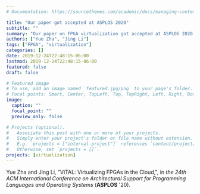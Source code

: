 ```yaml
---
# Documentation: https://sourcethemes.com/academic/docs/managing-content/

title: "Our paper got accepted at ASPLOS 2020"
subtitle: ""
summary: "Our paper on FPGA virtualization got accepted at ASPLOS 2020. Congrats to Yue!"
authors: ["Yue Zha", "Jing Li"]
tags: ["FPGA", "virtualization"]
categories: []
date: 2019-12-24T22:48:15-06:00
lastmod: 2019-12-24T22:48:15-06:00
featured: false
draft: false

# Featured image
# To use, add an image named `featured.jpg/png` to your page's folder.
# Focal points: Smart, Center, TopLeft, Top, TopRight, Left, Right, BottomLeft, Bottom, BottomRight.
image:
  caption: ""
  focal_point: ""
  preview_only: false

# Projects (optional).
#   Associate this post with one or more of your projects.
#   Simply enter your project's folder or file name without extension.
#   E.g. `projects = ["internal-project"]` references `content/project/deep-learning/index.md`.
#   Otherwise, set `projects = []`.
projects: [virtualization]
---
```

Yue Zha and Jing Li, "ViTAL: Virtualizing FPGAs in the Cloud,", in _the 24th ACM International Conference on Architectural Support for Programming Languages and Operating Systems_ (**ASPLOS** '20).